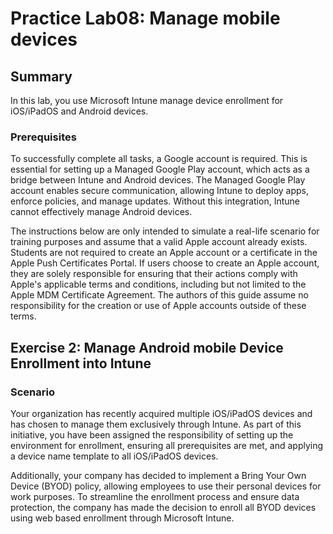 # Practice Lab08: Manage mobile devices

## Summary

In this lab, you use Microsoft Intune manage device enrollment for iOS/iPadOS and Android devices. 

### Prerequisites

To successfully complete all tasks, a Google account is required. This is essential for setting up a Managed Google Play account, which acts as a bridge between Intune and Android devices. The Managed Google Play account enables secure communication, allowing Intune to deploy apps, enforce policies, and manage updates. Without this integration, Intune cannot effectively manage Android devices. 

The instructions below are only intended to simulate a real-life scenario for training purposes and assume that a valid Apple account already exists. Students are not required to create an Apple account or a certificate in the Apple Push Certificates Portal. If users choose to create an Apple account, they are solely responsible for ensuring that their actions comply with Apple's applicable terms and conditions, including but not limited to the Apple MDM Certificate Agreement. The authors of this guide assume no responsibility for the creation or use of Apple accounts outside of these terms.

## Exercise 2: Manage Android mobile Device Enrollment into Intune

### Scenario

Your organization has recently acquired multiple iOS/iPadOS devices and has chosen to manage them exclusively through Intune. As part of this initiative, you have been assigned the responsibility of setting up the environment for enrollment, ensuring all prerequisites are met, and applying a device name template to all iOS/iPadOS devices.

Additionally, your company has decided to implement a Bring Your Own Device (BYOD) policy, allowing employees to use their personal devices for work purposes. To streamline the enrollment process and ensure data protection, the company has made the decision to enroll all BYOD devices using web based enrollment through Microsoft Intune. 